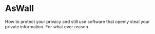 # AsWall
How to protect your privacy and still use software that openly steal your private information. For what ever reason.

